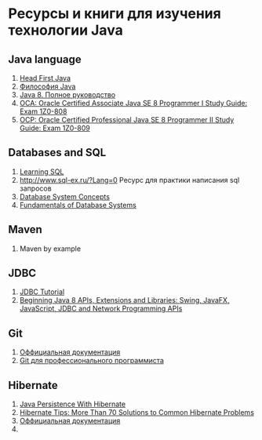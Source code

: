 # Ресурсы и книги для изучения технологии Java

## Java language

1. [Head First Java](https://www.amazon.com/Head-First-Java-Kathy-Sierra/dp/0596009208)
2. [Философия Java](https://www.ozon.ru/context/detail/id/142431463/)
3. [Java 8. Полное руководство](https://www.ozon.ru/context/detail/id/31249554/)
4. [OCA: Oracle Certified Associate Java SE 8 Programmer I Study Guide: Exam 1Z0-808](https://www.amazon.co.uk/dp/1118957407?linkCode=gs2&tag=javarevisit01-21)
5. [OCP: Oracle Certified Professional Java SE 8 Programmer II Study Guide: Exam 1Z0-809](https://www.amazon.com/OCP-Certified-Professional-Programmer-1Z0-809/dp/1119067901)

## Databases and SQL

1. [Learning SQL](https://www.amazon.com/Learning-SQL-Master-Fundamentals/dp/0596520832)
2. http://www.sql-ex.ru/?Lang=0 Ресурс для практики написания sql запросов
3. [Database System Concepts](https://www.amazon.com/Database-System-Concepts-Abraham-Silberschatz/dp/0073523321/)
4. [Fundamentals of Database Systems](https://www.amazon.com/Fundamentals-Database-Systems-Ramez-Elmasri/dp/0136086209)

## Maven

1. Maven by example

## JDBC

1. [JDBC Tutorial](https://www.tutorialspoint.com/jdbc/index.htm)
2. [Beginning Java 8 APIs, Extensions and Libraries: Swing, JavaFX, JavaScript, JDBC and Network Programming APIs](https://www.amazon.com/Beginning-Java-APIs-Extensions-Libraries/dp/1430266619)

## Git

1. [Оффициальная документация](https://git-scm.com/book/ru/v1/%D0%92%D0%B2%D0%B5%D0%B4%D0%B5%D0%BD%D0%B8%D0%B5-%D0%9E%D1%81%D0%BD%D0%BE%D0%B2%D1%8B-Git)
2. [Git для профессионального программиста](https://www.ozon.ru/context/detail/id/33575056/)

## Hibernate 

1. [Java Persistence With Hibernate](http://www.amazon.com/Java-Persistence-Hibernate-Christian-Bauer/dp/1932394885?tag=javamysqlanta-20)
2. [Hibernate Tips: More Than 70 Solutions to Common Hibernate Problems](https://www.amazon.co.uk/dp/1544869177?linkCode=gs2&tag=javarevisit01-21)
3. [Оффициальная документация](http://docs.jboss.org/hibernate/orm/5.4/userguide/html_single/Hibernate_User_Guide.html)
4. 
